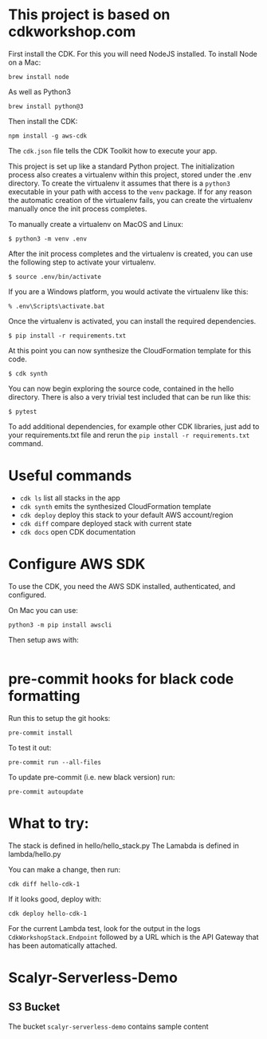 # This project is based on cdkworkshop.com

First install the CDK. For this you will need NodeJS installed.
To install Node on a Mac:
```
brew install node
```

As well as Python3
```
brew install python@3
```

Then install the CDK:
```
npm install -g aws-cdk
```

The `cdk.json` file tells the CDK Toolkit how to execute your app.

This project is set up like a standard Python project.  The initialization process also creates
a virtualenv within this project, stored under the .env directory.  To create the virtualenv
it assumes that there is a `python3` executable in your path with access to the `venv` package.
If for any reason the automatic creation of the virtualenv fails, you can create the virtualenv
manually once the init process completes.

To manually create a virtualenv on MacOS and Linux:

```
$ python3 -m venv .env
```

After the init process completes and the virtualenv is created, you can use the following
step to activate your virtualenv.

```
$ source .env/bin/activate
```

If you are a Windows platform, you would activate the virtualenv like this:

```
% .env\Scripts\activate.bat
```

Once the virtualenv is activated, you can install the required dependencies.

```
$ pip install -r requirements.txt
```

At this point you can now synthesize the CloudFormation template for this code.

```
$ cdk synth
```

You can now begin exploring the source code, contained in the hello directory.
There is also a very trivial test included that can be run like this:

```
$ pytest
```

To add additional dependencies, for example other CDK libraries, just add to
your requirements.txt file and rerun the `pip install -r requirements.txt`
command.

# Useful commands

 * `cdk ls`          list all stacks in the app
 * `cdk synth`       emits the synthesized CloudFormation template
 * `cdk deploy`      deploy this stack to your default AWS account/region
 * `cdk diff`        compare deployed stack with current state
 * `cdk docs`        open CDK documentation

# Configure AWS SDK
To use the CDK, you need the AWS SDK installed, authenticated, and configured.

On Mac you can use:
```
python3 -m pip install awscli
```

Then setup aws with:
```aws configure
```

# pre-commit hooks for black code formatting

Run this to setup the git hooks:
```
pre-commit install
```

To test it out:
```
pre-commit run --all-files
```

To update pre-commit (i.e. new black version) run:
```
pre-commit autoupdate
```

# What to try:

The stack is defined in hello/hello_stack.py
The Lamabda is defined in lambda/hello.py

You can make a change, then run:
```
cdk diff hello-cdk-1
```

If it looks good, deploy with:
```
cdk deploy hello-cdk-1
```

For the current Lambda test, look for the output in the logs `CdkWorkshopStack.Endpoint` followed by a URL which is the API Gateway that has been automatically attached.

# Scalyr-Serverless-Demo

## S3 Bucket
The bucket `scalyr-serverless-demo` contains sample content
